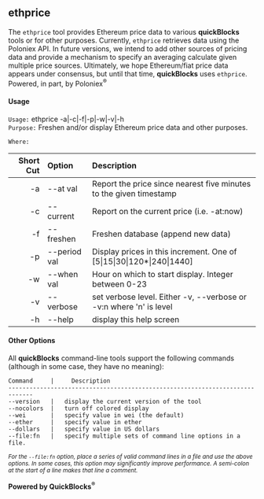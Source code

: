 ## ethprice

The `ethprice` tool provides Ethereum price data to various **quickBlocks** tools or for other purposes. Currently, `ethprice` retrieves data using the Poloniex API. In future versions, we intend to add other sources of pricing data and provide a mechanism to specify an averaging calculate given multiple price sources. Ultimately, we hope Ethereum/fiat price data appears under consensus, but until that time, **quickBlocks** uses `ethprice`. Powered, in part, by Poloniex<sup>&reg;<sup>
#### Usage

`Usage:`    ethprice -a|-c|-f|-p|-w|-v|-h  
`Purpose:`  Freshen and/or display Ethereum price data and other purposes.
             
`Where:`  

| Short Cut | Option | Description |
| -------: | :------- | :------- |
| -a | --at val | Report the price since nearest five minutes to the given timestamp |
| -c | --current | Report on the current price (i.e. -at:now) |
| -f | --freshen | Freshen database (append new data) |
| -p | --period val | Display prices in this increment. One of [5&#124;15&#124;30&#124;120*&#124;240&#124;1440] |
| -w | --when val | Hour on which to start display. Integer between 0-23 |
| -v | --verbose | set verbose level. Either -v, --verbose or -v:n where 'n' is level |
| -h | --help | display this help screen |

#### Other Options

All **quickBlocks** command-line tools support the following commands (although in some case, they have no meaning):

    Command     |     Description
    -----------------------------------------------------------------------------
    --version   |   display the current version of the tool
    --nocolors  |   turn off colored display
    --wei       |   specify value in wei (the default)
    --ether     |   specify value in ether
    --dollars   |   specify value in US dollars
    --file:fn   |   specify multiple sets of command line options in a file.

<small>*For the `--file:fn` option, place a series of valid command lines in a file and use the above options. In some cases, this option may significantly improve performance. A semi-colon at the start of a line makes that line a comment.*</small>

**Powered by QuickBlocks<sup>&reg;</sup>**


